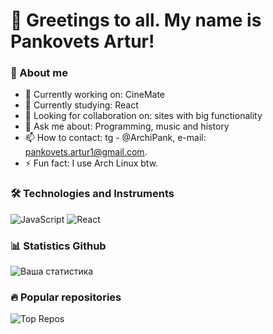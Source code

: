 # 👋 Greetings to all. My name is Pankovets Artur!

### 🚀 About me

- 🔭 Currently working on: CineMate
- 🌱 Currently studying: React
- 👯 Looking for collaboration on: sites with big functionality
- 💬 Ask me about: Programming, music and history
- 📫 How to contact: tg - @ArchiPank, e-mail: pankovets.artur1@gmail.com.
- ⚡ Fun fact: I use Arch Linux btw.

### 🛠 Technologies and Instruments

![JavaScript](https://img.shields.io/badge/JavaScript-F7DF1E?style=flat&logo=javascript&logoColor=black)
![React](https://img.shields.io/badge/React-61DAFB?style=flat&logo=react&logoColor=black)

### 📊 Statistics Github

![Ваша статистика](https://github-readme-stats.vercel.app/api?username=Pan-Artur&show_icons=true&theme=radical)

### 🔥 Popular repositories

![Top Repos](https://github-readme-stats.vercel.app/api/pin/?username=Pan-Artur&repo=reponame&theme=dark)
